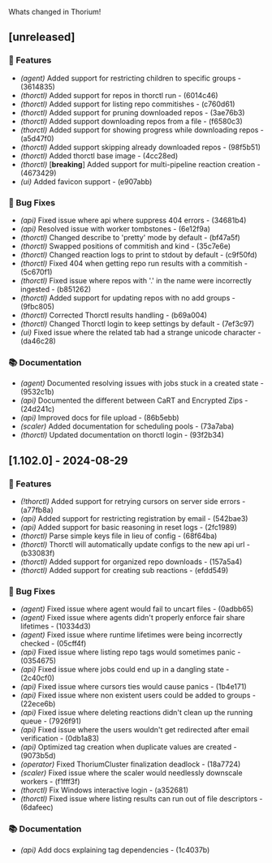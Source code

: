 Whats changed in Thorium!
## [unreleased]

### 🚀 Features

- *(agent)* Added support for restricting children to specific groups - (3614835)
- *(thorctl)* Added support for repos in thorctl run - (6014c46)
- *(thorctl)* Added support for listing repo commitishes - (c760d61)
- *(thorctl)* Added support for pruning downloaded repos - (3ae76b3)
- *(thorctl)* Added support downloading repos from a file - (f6580c3)
- *(thorctl)* Added support for showing progress while downloading repos - (a5d47f0)
- *(thorctl)* Added support skipping already downloaded repos - (98f5b51)
- *(thorctl)* Added thorctl base image - (4cc28ed)
- *(thorctl)* [**breaking**] Added support for multi-pipeline reaction creation - (4673429)
- *(ui)* Added favicon support - (e907abb)

### 🐛 Bug Fixes

- *(api)* Fixed issue where api where suppress 404 errors - (34681b4)
- *(api)* Resolved issue with worker tombstones - (6e12f9a)
- *(thorctl)* Changed describe to 'pretty' mode by default - (bf47a5f)
- *(thorctl)* Swapped positions of commitish and kind - (35c7e6e)
- *(thorctl)* Changed reaction logs to print to stdout by default - (c9f50fd)
- *(thorctl)* Fixed 404 when getting repo run results with a commitish - (5c670f1)
- *(thorctl)* Fixed issue where repos with '.' in the name were incorrectly ingested - (b851262)
- *(thorctl)* Added support for updating repos with no add groups - (9fbc805)
- *(thorctl)* Corrected Thorctl results handling - (b69a004)
- *(thorctl)* Changed Thorctl login to keep settings by default - (7ef3c97)
- *(ui)* Fixed issue where the related tab had a strange unicode character - (da46c28)

### 📚 Documentation

- *(agent)* Documented resolving issues with jobs stuck in a created state - (9532c1b)
- *(api)* Documented the different between CaRT and Encrypted Zips - (24d241c)
- *(api)* Improved docs for file upload - (86b5ebb)
- *(scaler)* Added documentation for scheduling pools - (73a7aba)
- *(thorctl)* Updated documentation on thorctl login - (93f2b34)

## [1.102.0] - 2024-08-29

### 🚀 Features

- *(!thorctl)* Added support for retrying cursors on server side errors - (a77fb8a)
- *(api)* Added support for restricting registration by email - (542bae3)
- *(api)* Added support for basic reasoning in reset logs - (2fc1989)
- *(thorctl)* Parse simple keys file in lieu of config - (68f64ba)
- *(thorctl)* Thorctl will automatically update configs to the new api url - (b33083f)
- *(thorctl)* Added support for organized repo downloads - (157a5a4)
- *(thorctl)* Added support for creating sub reactions - (efdd549)

### 🐛 Bug Fixes

- *(agent)* Fixed issue where agent would fail to uncart files - (0adbb65)
- *(agent)* Fixed issue where agents didn't properly enforce fair share lifetimes - (10334d3)
- *(agent)* Fixed issue where runtime lifetimes were being incorrectly checked - (05cff4f)
- *(api)* Fixed issue where listing repo tags would sometimes panic - (0354675)
- *(api)* Fixed issue where jobs could end up in a dangling state - (2c40cf0)
- *(api)* Fixed issue where cursors ties would cause panics - (1b4e171)
- *(api)* Fixed issue where non existent users could be added to groups - (22ece6b)
- *(api)* Fixed issue where deleting reactions didn't clean up the running queue - (7926f91)
- *(api)* Fixed issue where the users wouldn't get redirected after email verification - (0db1a83)
- *(api)* Optimized tag creation when duplicate values are created - (9073b5d)
- *(operator)* Fixed ThoriumCluster finalization deadlock - (18a7724)
- *(scaler)* Fixed issue where the scaler would needlessly downscale workers - (f1fff3f)
- *(thorctl)* Fix Windows interactive login - (a352681)
- *(thorctl)* Fixed issue where listing results can run out of file descriptors - (6dafeec)

### 📚 Documentation

- *(api)* Add docs explaining tag dependencies - (1c4037b)

